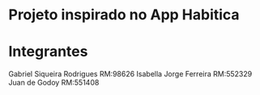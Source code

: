 # Projeto inspirado no App Habitica

# Integrantes
Gabriel Siqueira Rodrigues RM:98626
Isabella Jorge Ferreira RM:552329
Juan de Godoy RM:551408
